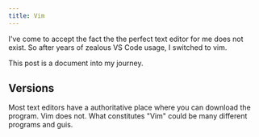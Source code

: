 ```yaml
---
title: Vim
---
```


I've come to accept the fact the the perfect text editor for me does not exist. So after years of zealous VS Code usage, I switched to vim.

This post is a document into my journey.

## Versions

Most text editors have a authoritative place where you can download the program. Vim does not. What constitutes "Vim" could be many different programs and guis.
